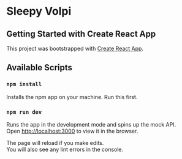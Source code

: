 # Sleepy Volpi

## Getting Started with Create React App

This project was bootstrapped with [Create React App](https://github.com/facebook/create-react-app).

## Available Scripts

### `npm install`

Installs the npm app on your machine. Run this first.

### `npm run dev`

Runs the app in the development mode and spins up the mock API.\
Open [http://localhost:3000](http://localhost:3000) to view it in the browser.

The page will reload if you make edits.\
You will also see any lint errors in the console.